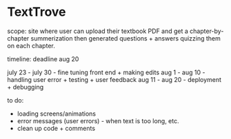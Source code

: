 # TextTrove 

scope: site where user can upload their textbook PDF and get a chapter-by-chapter summerization then generated questions + answers quizzing them on each chapter. 

timeline: deadline aug 20 

july 23 - july 30 - fine tuning front end + making edits 
aug 1 - aug 10 - handling user error + testing + user feedback 
aug 11 - aug 20 - deployment + debugging

to do: 
- loading screens/animations 
- error messages (user errors) - when text is too long, etc. 
- clean up code + comments 
